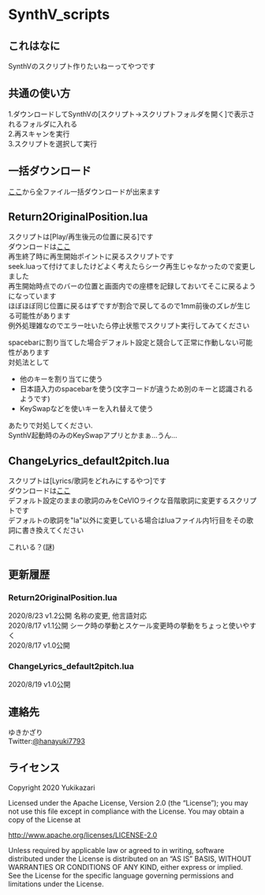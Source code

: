 # SynthV_scripts

## これはなに
SynthVのスクリプト作りたいねーってやつです

## 共通の使い方
1.ダウンロードしてSynthVの\[スクリプト→スクリプトフォルダを開く]で表示されるフォルダに入れる  
2.再スキャンを実行  
3.スクリプトを選択して実行  

## 一括ダウンロード
[ここ](https://github.com/Yukikazari/SynthV_scripts/releases/download/20%2F8.4b/Yukikazari.zip)から全ファイル一括ダウンロードが出来ます  

## Return2OriginalPosition.lua
スクリプトは\[Play/再生後元の位置に戻る]です  
ダウンロードは[ここ](https://github.com/Yukikazari/SynthV_scripts/releases/download/20%2F8.4a/Return2OriginalPosition.lua)  
再生終了時に再生開始ポイントに戻るスクリプトです  
seek.luaって付けてましたけどよく考えたらシーク再生じゃなかったので変更しました  
再生開始時点でのバーの位置と画面内での座標を記録しておいてそこに戻るようになっています  
ほぼほぼ同じ位置に戻るはずですが割合で戻してるので1mm前後のズレが生じる可能性があります  
例外処理雑なのでエラー吐いたら停止状態でスクリプト実行してみてください  

spacebarに割り当てした場合デフォルト設定と競合して正常に作動しない可能性があります  
対処法として  
- 他のキーを割り当てに使う  
- 日本語入力のspacebarを使う(文字コードが違うため別のキーと認識されるようです)  
- KeySwapなどを使いキーを入れ替えて使う  

あたりで対処してください.  
SynthV起動時のみのKeySwapアプリとかまぁ…うん…  

## ChangeLyrics_default2pitch.lua
スクリプトは\[Lyrics/歌詞をどれみにするやつ]です  
ダウンロードは[ここ](https://github.com/Yukikazari/SynthV_scripts/releases/download/20%2F8.3/ChangeLyrics_default2pitch.lua)  
デフォルト設定のままの歌詞のみをCeVIOライクな音階歌詞に変更するスクリプトです  
デフォルトの歌詞を"la"以外に変更している場合はluaファイル内1行目をその歌詞に書き換えてください  

これいる？(謎)  


## 更新履歴
### Return2OriginalPosition.lua
2020/8/23 v1.2公開 名称の変更, 他言語対応  
2020/8/17 v1.1公開 シーク時の挙動とスケール変更時の挙動をちょっと使いやすく  
2020/8/17 v1.0公開

### ChangeLyrics_default2pitch.lua
2020/8/19 v1.0公開

## 連絡先
ゆきかざり   
Twitter:[@hanayuki7793](https://twitter.com/hanayuki7793)  



## ライセンス
Copyright 2020 Yukikazari

Licensed under the Apache License, Version 2.0 (the “License”);
you may not use this file except in compliance with the License.
You may obtain a copy of the License at

http://www.apache.org/licenses/LICENSE-2.0

Unless required by applicable law or agreed to in writing, software
distributed under the License is distributed on an “AS IS” BASIS,
WITHOUT WARRANTIES OR CONDITIONS OF ANY KIND, either express or implied.
See the License for the specific language governing permissions and
limitations under the License.
